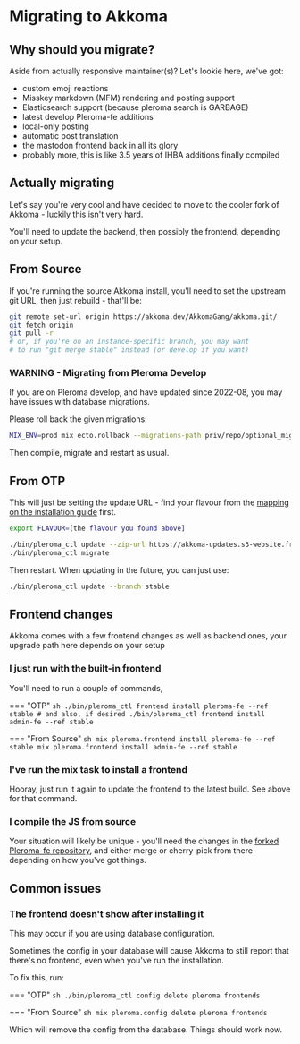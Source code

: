 # Migrating to Akkoma

## Why should you migrate?

Aside from actually responsive maintainer(s)? Let's lookie here, we've got:

- custom emoji reactions
- Misskey markdown (MFM) rendering and posting support
- Elasticsearch support (because pleroma search is GARBAGE)
- latest develop Pleroma-fe additions
- local-only posting
- automatic post translation
- the mastodon frontend back in all its glory
- probably more, this is like 3.5 years of IHBA additions finally compiled

## Actually migrating

Let's say you're very cool and have decided to move to the cooler
fork of Akkoma - luckily this isn't very hard.

You'll need to update the backend, then possibly the frontend, depending
on your setup.

## From Source

If you're running the source Akkoma install, you'll need to set the
upstream git URL, then just rebuild - that'll be:

```bash
git remote set-url origin https://akkoma.dev/AkkomaGang/akkoma.git/
git fetch origin
git pull -r
# or, if you're on an instance-specific branch, you may want
# to run "git merge stable" instead (or develop if you want)
```

### WARNING - Migrating from Pleroma Develop
If you are on Pleroma develop, and have updated since 2022-08, you may have issues with database migrations.

Please roll back the given migrations:

```bash
MIX_ENV=prod mix ecto.rollback --migrations-path priv/repo/optional_migrations/pleroma_develop_rollbacks -n3
```

Then compile, migrate and restart as usual.

## From OTP

This will just be setting the update URL - find your flavour from the [mapping on the installation guide](../otp_en/#detecting-flavour) first.

```bash
export FLAVOUR=[the flavour you found above]

./bin/pleroma_ctl update --zip-url https://akkoma-updates.s3-website.fr-par.scw.cloud/stable/akkoma-$FLAVOUR.zip
./bin/pleroma_ctl migrate
```

Then restart. When updating in the future, you can just use:

```bash
./bin/pleroma_ctl update --branch stable
```

## Frontend changes

Akkoma comes with a few frontend changes as well as backend ones,
your upgrade path here depends on your setup

### I just run with the built-in frontend

You'll need to run a couple of commands,

=== "OTP"
    ```sh
    ./bin/pleroma_ctl frontend install pleroma-fe --ref stable
    # and also, if desired
    ./bin/pleroma_ctl frontend install admin-fe --ref stable
    ```

=== "From Source"
    ```sh
    mix pleroma.frontend install pleroma-fe --ref stable
    mix pleroma.frontend install admin-fe --ref stable
    ```

### I've run the mix task to install a frontend

Hooray, just run it again to update the frontend to the latest build.
See above for that command.

### I compile the JS from source

Your situation will likely be unique - you'll need the changes in the
[forked Pleroma-fe repository](https://akkoma.dev/AkkomaGang/pleroma-fe),
and either merge or cherry-pick from there depending on how you've got
things.

## Common issues

### The frontend doesn't show after installing it

This may occur if you are using database configuration.

Sometimes the config in your database will cause Akkoma to still report
that there's no frontend, even when you've run the installation.

To fix this, run:

=== "OTP"
    ```sh
    ./bin/pleroma_ctl config delete pleroma frontends
    ```

=== "From Source"
    ```sh
    mix pleroma.config delete pleroma frontends
    ```

Which will remove the config from the database. Things should work now.
